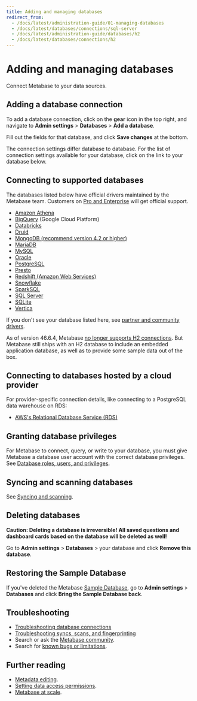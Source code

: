 ```yaml
---
title: Adding and managing databases
redirect_from:
  - /docs/latest/administration-guide/01-managing-databases
  - /docs/latest/databases/connections/sql-server
  - /docs/latest/administration-guide/databases/h2
  - /docs/latest/databases/connections/h2
---
```


# Adding and managing databases

Connect Metabase to your data sources.

## Adding a database connection

To add a database connection, click on the **gear** icon in the top right, and navigate to **Admin settings** > **Databases** > **Add a database**.

Fill out the fields for that database, and click **Save changes** at the bottom.

The connection settings differ database to database. For the list of connection settings available for your database, click on the link to your database below.

## Connecting to supported databases

The databases listed below have official drivers maintained by the Metabase team. Customers on [Pro and Enterprise](https://www.metabase.com/pricing) will get official support.

- [Amazon Athena](../connections/athena.md)
- [BigQuery](../connections/bigquery.md) (Google Cloud Platform)
- [Databricks](../connections/databricks.md)
- [Druid](../connections/druid.md)
- [MongoDB (recommend version 4.2 or higher)](../connections/mongodb.md)
- [MariaDB](../connections/mariadb.md)
- [MySQL](../connections/mysql.md)
- [Oracle](../connections/oracle.md)
- [PostgreSQL](../connections/postgresql.md)
- [Presto](../connections/presto.md)
- [Redshift (Amazon Web Services)](../connections/redshift.md)
- [Snowflake](../connections/snowflake.md)
- [SparkSQL](../connections/sparksql.md)
- [SQL Server](../connections/sql-server.md)
- [SQLite](../connections/sqlite.md)
- [Vertica](../connections/vertica.md)

If you don't see your database listed here, see [partner and community drivers](../../developers-guide/partner-and-community-drivers.md#partner-drivers).

As of version 46.6.4, Metabase [no longer supports H2 connections](https://www.metabase.com/blog/vulnerability-post-mortem). But Metabase still ships with an H2 database to include an embedded application database, as well as to provide some sample data out of the box.

## Connecting to databases hosted by a cloud provider

For provider-specific connection details, like connecting to a PostgreSQL data warehouse on RDS:

- [AWS's Relational Database Service (RDS)](../connections/aws-rds.md)

## Granting database privileges

For Metabase to connect, query, or write to your database, you must give Metabase a database user account with the correct database privileges. See [Database roles, users, and privileges](../users-roles-privileges.md).

## Syncing and scanning databases

See [Syncing and scanning](../sync-scan.md).

## Deleting databases

**Caution: Deleting a database is irreversible! All saved questions and dashboard cards based on the database will be deleted as well!**

Go to **Admin settings** > **Databases** > your database and click **Remove this database**.

## Restoring the Sample Database

If you've deleted the Metabase [Sample Database](https://www.metabase.com/glossary/sample_database), go to **Admin settings** > **Databases** and click **Bring the Sample Database back**.

## Troubleshooting

- [Troubleshooting database connections](../../troubleshooting-guide/db-connection.md)
- [Troubleshooting syncs, scans, and fingerprinting](../../troubleshooting-guide/sync-fingerprint-scan.md)
- Search or ask the [Metabase community](https://discourse.metabase.com/).
- Search for [known bugs or limitations](../../troubleshooting-guide/known-issues.md).

## Further reading

- [Metadata editing](../../data-modeling/metadata-editing.md).
- [Setting data access permissions](../../permissions/data.md).
- [Metabase at scale](https://www.metabase.com/learn/metabase-basics/administration/administration-and-operation/metabase-at-scale).
